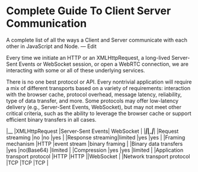 # Complete Guide To Client Server Communication

A complete list of all the ways a Client and Server communicate with each other in JavaScript and Node. — Edit

Every time we initiate an HTTP or an XMLHttpRequest, a long-lived Server-Sent Events or WebSocket session, or open a WebRTC connection, we are interacting with some or all of these underlying services.

There is no one best protocol or API. Every nontrivial application will require a mix of different transports based on a variety of requirements: interaction with the browser cache, protocol overhead, message latency, reliability, type of data transfer, and more. Some protocols may offer low-latency delivery (e.g., Server-Sent Events, WebSocket), but may not meet other critical criteria, such as the ability to leverage the browser cache or support efficient binary transfers in all cases.

|__               |XMLHttpRequest |Server-Sent Events| WebSocket     |
|_________________|_______________|__________________|_______________|
|Request streaming |no             |no                |yes            |
|Response streaming|limited        |yes               |yes            |
|Framing mechanism |HTTP           |event stream      |binary framing |
|Binary data transfers |yes        |no(Base64)        |limited        |
|Compression       |yes            |yes               |limited        |
|Application transport protocol |HTTP        |HTTP                ||WebSocket        |
|Network transport protocol |TCP             |TCP                |TCP        |


